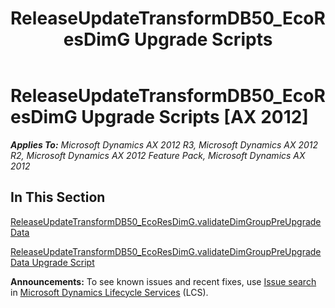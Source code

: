 ﻿---
title: ReleaseUpdateTransformDB50_EcoResDimG Upgrade Scripts
TOCTitle: ReleaseUpdateTransformDB50_EcoResDimG Upgrade Scripts
ms:assetid: a52887c0-a07f-4955-a0b4-756d44ea6b71
ms:mtpsurl: https://msdn.microsoft.com/en-us/library/JJ736798(v=AX.60)
ms:contentKeyID: 49710228
ms.date: 05/18/2015
mtps_version: v=AX.60
---

# ReleaseUpdateTransformDB50\_EcoResDimG Upgrade Scripts [AX 2012]


_**Applies To:** Microsoft Dynamics AX 2012 R3, Microsoft Dynamics AX 2012 R2, Microsoft Dynamics AX 2012 Feature Pack, Microsoft Dynamics AX 2012_

## In This Section

[ReleaseUpdateTransformDB50\_EcoResDimG.validateDimGroupPreUpgradeData](releaseupdatetransformdb50-ecoresdimg-validatedimgrouppreupgradedata.md)

[ReleaseUpdateTransformDB50\_EcoResDimG.validateDimGroupPreUpgradeData Upgrade Script](releaseupdatetransformdb50-ecoresdimg-validatedimgrouppreupgradedata-upgrade-script.md)

  
**Announcements:** To see known issues and recent fixes, use [Issue search](http://go.microsoft.com/fwlink/?linkid=389258) in [Microsoft Dynamics Lifecycle Services](http://go.microsoft.com/fwlink/?linkid=306505) (LCS).

